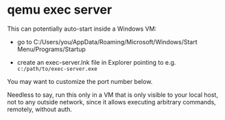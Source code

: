 # qemu exec server

This can potentially auto-start inside a Windows VM:

- go to C:/Users/you/AppData/Roaming/Microsoft/Windows/Start Menu/Programs/Startup

- create an exec-server.lnk file in Explorer pointing to e.g.
  `c:/path/to/exec-server.exe`

You may want to customize the port number below.

Needless to say, run this only in a VM that is only visible to your local host, not to any outside
network, since it allows executing arbitrary commands, remotely, without auth.
